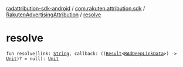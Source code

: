 [radattribution-sdk-android](../../index.md) / [com.rakuten.attribution.sdk](../index.md) / [RakutenAdvertisingAttribution](index.md) / [resolve](./resolve.md)

# resolve

`fun resolve(link: `[`String`](https://kotlinlang.org/api/latest/jvm/stdlib/kotlin/-string/index.html)`, callback: ((`[`Result`](../-result/index.md)`<`[`RAdDeepLinkData`](../-r-ad-deep-link-data/index.md)`>) -> `[`Unit`](https://kotlinlang.org/api/latest/jvm/stdlib/kotlin/-unit/index.html)`)? = null): `[`Unit`](https://kotlinlang.org/api/latest/jvm/stdlib/kotlin/-unit/index.html)